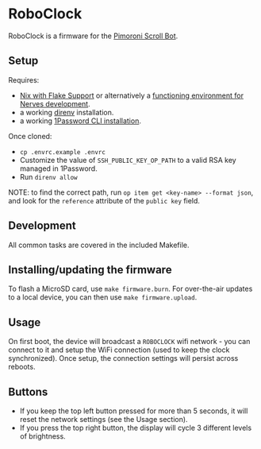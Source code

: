 # RoboClock

RoboClock is a firmware for the [Pimoroni Scroll
Bot](https://shop.pimoroni.com/products/scroll-bot-pi-zero-w-project-kit?variant=38476730378&gclid=Cj0KCQjwr82iBhCuARIsAO0EAZznNj-lffNXKPynnAZUE9o8-09JADqg8rVW_qU8wyGrcMQSPVyIdR8aAt8jEALw_wcB).

## Setup

Requires:

- [Nix with Flake Support](https://nixos.wiki/wiki/Flakes) or alternatively a
  [functioning environment for Nerves
  development](https://hexdocs.pm/nerves/installation.html).
- a working [direnv](https://direnv.net) installation.
- a working [1Password CLI installation](https://1password.com/downloads/command-line/).

Once cloned:

- `cp .envrc.example .envrc`
- Customize the value of `SSH_PUBLIC_KEY_OP_PATH` to a valid RSA key managed in 1Password.
- Run `direnv allow`

NOTE: to find the correct path, run `op item get <key-name> --format json`, and
look for the `reference` attribute of the `public key` field.

## Development

All common tasks are covered in the included Makefile.

## Installing/updating the firmware

To flash a MicroSD card, use `make firmware.burn`. For over-the-air updates to
a local device, you can then use `make firmware.upload`.

## Usage

On first boot, the device will broadcast a `ROBOCLOCK` wifi network - you can
connect to it and setup the WiFi connection (used to keep the clock
synchronized). Once setup, the connection settings will persist across reboots.

## Buttons

- If you keep the top left button pressed for more than 5 seconds, it will
  reset the network settings (see the Usage section).
- If you press the top right button, the display will cycle 3 different levels
  of brightness.
